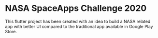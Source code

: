 # NASA SpaceApps Challenge 2020

This flutter project has been created with an idea to build a NASA related app with better UI compared to the traditional app available in Google Play Store.
